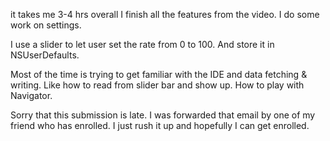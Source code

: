 it takes me 3-4 hrs overall
I finish all the features from the video.
I do some work on settings.

I use a slider to let user set the rate from 0 to 100.
And store it in NSUserDefaults.

Most of the time is trying to get familiar with the IDE and data fetching & writing.
Like how to read from slider bar and show up. How to play with Navigator.

Sorry that this submission is late.
I was forwarded that email by one of my friend who has enrolled.
I just rush it up and hopefully I can get enrolled.


